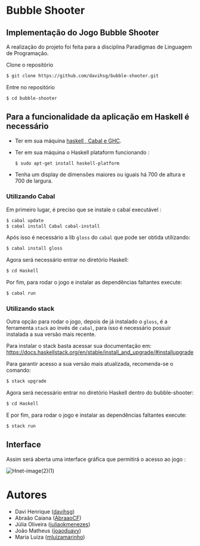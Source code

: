 # Bubble Shooter

## Implementação do Jogo Bubble Shooter

A realização do projeto foi feita para a disciplina Paradigmas de Linguagem de Programação.

Clone o repositório

```bash
$ git clone https://github.com/davihsg/bubble-shooter.git
```

Entre no repositório

```bash
$ cd bubble-shooter
```

## Para a funcionalidade da aplicação em Haskell é necessário

- Ter em sua máquina [haskell , Cabal e GHC](https://www.haskell.org/downloads/).
- Ter em sua máquina o Haskell plataform funcionando :

    ```bash
    $ sudo apt-get install haskell-platform
    ```

- Tenha um display de dimensões maiores ou iguais há 700 de altura e 700 de largura.
  
### Utilizando Cabal
Em primeiro lugar, é preciso que se instale o cabal executável :

```bash
$ cabal update
$ cabal install Cabal cabal-install
```

Após isso é necessário a lib `gloss` do `cabal` que pode ser obtida utilizando:

```bash
$ cabal install gloss
```

Agora será necessário entrar no diretório Haskell:

```bash
$ cd Haskell
```

Por fim, para rodar o jogo e instalar as dependências faltantes execute:

```bash
$ cabal run
```

### Utilizando stack
Outra opção para rodar o jogo, depois de já instalado o `gloss`, é a ferramenta `stack` ao invés de `cabal`, para isso é necessário possuir instalada a sua versão mais recente.

Para instalar o stack basta acessar sua documentação em:
 https://docs.haskellstack.org/en/stable/install_and_upgrade/#installupgrade

Para garantir acesso a sua versão mais atualizada, recomenda-se o comando:

```bash
$ stack upgrade
```

Agora será necessário entrar no diretório Haskell dentro do bubble-shooter:

```bash
$ cd Haskell
```

E por fim, para rodar o jogo e instalar as dependências faltantes execute:
```bash
$ stack run
```

## Interface
Assim será aberta uma interface gráfica que permitirá o acesso ao jogo :

![Hnet-image(2)(1)](https://user-images.githubusercontent.com/84549704/156785878-bd6176ad-6795-4b9d-be4f-014574ac0998.gif)

# Autores

- Davi Henrique ([davihsg](https://github.com/davihsg))
- Abraão Caiana ([AbraaoCF](https://github.com/AbraaoCF))
- Júlia Oliveira ([juliaokmenezes](https://github.com/juliaokmenezes))
- João Matheus ([joaoduavy](https://github.com/joaoduavy))
- Maria Luiza ([mluizamarinho](https://github.com/mluizamarinho))

